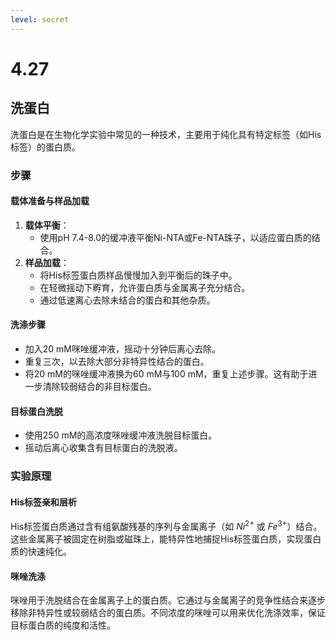 ```yaml
---
level: secret
---
```

# 4.27

## 洗蛋白

洗蛋白是在生物化学实验中常见的一种技术，主要用于纯化具有特定标签（如His标签）的蛋白质。

### 步骤

#### 载体准备与样品加载
1. **载体平衡**：
   - 使用pH 7.4-8.0的缓冲液平衡Ni-NTA或Fe-NTA珠子，以适应蛋白质的结合。
2. **样品加载**：
   - 将His标签蛋白质样品慢慢加入到平衡后的珠子中。
   - 在轻微摇动下孵育，允许蛋白质与金属离子充分结合。
   - 通过低速离心去除未结合的蛋白和其他杂质。

#### 洗涤步骤
   - 加入20 mM咪唑缓冲液，摇动十分钟后离心去除。
   - 重复三次，以去除大部分非特异性结合的蛋白。
   - 将20 mM的咪唑缓冲液换为60 mM与100 mM，重复上述步骤。这有助于进一步清除较弱结合的非目标蛋白。

#### 目标蛋白洗脱
   - 使用250 mM的高浓度咪唑缓冲液洗脱目标蛋白。
   - 摇动后离心收集含有目标蛋白的洗脱液。

### 实验原理

#### His标签亲和层析
His标签蛋白质通过含有组氨酸残基的序列与金属离子（如 $Ni^{2+}$ 或 $Fe^{3+}$）结合。这些金属离子被固定在树脂或磁珠上，能特异性地捕捉His标签蛋白质，实现蛋白质的快速纯化。

#### 咪唑洗涤
咪唑用于洗脱结合在金属离子上的蛋白质。它通过与金属离子的竞争性结合来逐步移除非特异性或较弱结合的蛋白质。不同浓度的咪唑可以用来优化洗涤效率，保证目标蛋白质的纯度和活性。